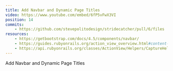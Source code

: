```yaml
---
title: Add Navbar and Dynamic Page Titles
video: https://www.youtube.com/embed/6fP5vFwX3VI
position: 14
commits:
    - https://github.com/stevepolitodesign/stridecatcher/pull/6/files
resources:
    - https://getbootstrap.com/docs/4.5/components/navbar/
    - https://guides.rubyonrails.org/action_view_overview.html#content-for
    - https://api.rubyonrails.org/classes/ActionView/Helpers/CaptureHelper.html#method-i-content_for-3F
---
```

Add Navbar and Dynamic Page Titles